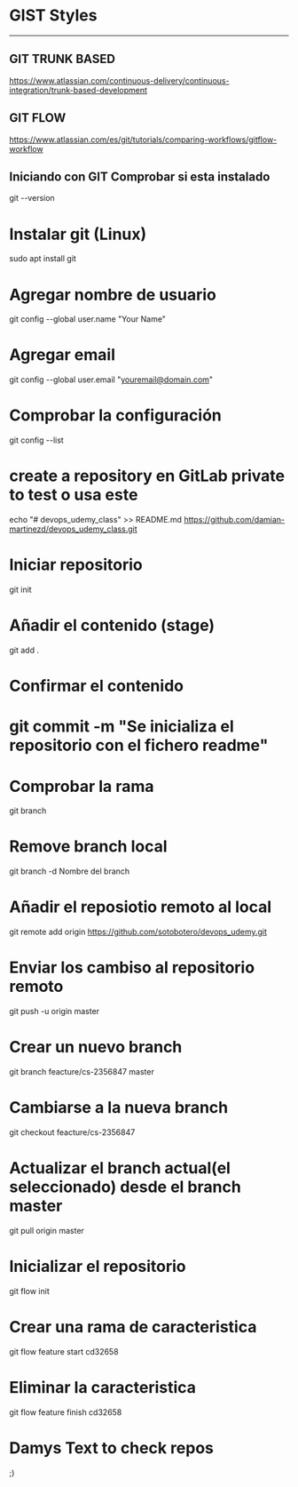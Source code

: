 # GIST Styles
---------
## GIT TRUNK BASED
https://www.atlassian.com/continuous-delivery/continuous-integration/trunk-based-development

## GIT FLOW
https://www.atlassian.com/es/git/tutorials/comparing-workflows/gitflow-workflow

## Iniciando con GIT Comprobar si esta instalado 
git --version

# Instalar git (Linux)
sudo apt install git

# Agregar nombre de usuario
git config --global user.name "Your Name"

# Agregar email
git config --global user.email "youremail@domain.com"

# Comprobar la configuración
git config --list

# create a repository en GitLab private to test o usa este
echo "# devops_udemy_class" >> README.md
https://github.com/damian-martinezd/devops_udemy_class.git

# Iniciar repositorio
git init

# Añadir el contenido (stage)
git add .

# Confirmar el contenido

# git commit -m "Se inicializa el repositorio con el fichero readme"

# Comprobar la rama
git branch 

# Remove branch local
git branch -d Nombre del branch

# Añadir el reposiotio remoto al local

git remote add origin https://github.com/sotobotero/devops_udemy.git

# Enviar los cambiso al repositorio remoto
git push -u origin master 

# Crear un nuevo branch
git branch feacture/cs-2356847 master 

# Cambiarse a la nueva branch
git checkout feacture/cs-2356847 

# Actualizar el branch actual(el seleccionado) desde el branch master
git pull origin master 

# Inicializar el repositorio 
git flow init

# Crear una rama de caracteristica
git flow feature start cd32658
# Eliminar la caracteristica
git flow feature finish cd32658 

# Damys Text to check repos
;)
